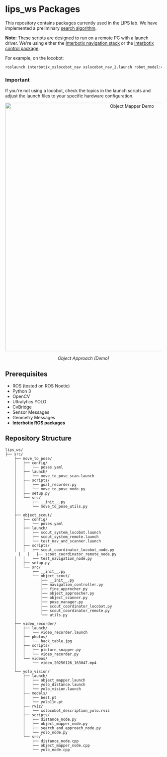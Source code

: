 # lips_ws Packages

This repository contains packages currently used in the LIPS lab. We have implemented a preliminary [search algorithm](/src/object_scout/src/object_scout/scout_coordinator_locobot.py).

**Note:** These scripts are designed to run on a remote PC with a launch driver. We're using either the [Interbotix navigation stack](https://github.com/Interbotix/interbotix_ros_rovers/tree/main/interbotix_ros_xslocobots/interbotix_xslocobot_nav) or the [Interbotix control package](https://github.com/Interbotix/interbotix_ros_rovers/tree/main/interbotix_ros_xslocobots/interbotix_xslocobot_control).

For example, on the locobot:
```bash
roslaunch interbotix_xslocobot_nav xslocobot_nav_2.launch robot_model:=locobot_wx250s use_lidar:=true localization:=true
```

### **Important**
If you're not using a locobot, check the topics in the launch scripts and adjust the launch files to your specific hardware configuration.

<div align="center">
  <img src="../images/object_approach.png" alt="Object Mapper Demo" width="800"/>
  <p><em>Object Approach (Demo)</em></p>
</div>

## Prerequisites

- ROS (tested on ROS Noetic)
- Python 3
- OpenCV
- Ultralytics YOLO
- CvBridge
- Sensor Messages
- Geometry Messages
- **Interbotix ROS packages**

## Repository Structure
```
lips_ws/
├── src/
    ├── move_to_pose/
    │   ├── config/
    │   │   └── poses.yaml
    │   ├── launch/
    │   │   └── move_to_pose_scan.launch
    │   ├── scripts/
    │   │   ├── goal_recorder.py
    │   │   └── move_to_pose_node.py
    │   ├── setup.py
    │   └── src/
    │       ├── __init__.py
    │       └── move_to_pose_utils.py
    │
    ├── object_scout/
    │   ├── config/
    │   │   └── poses.yaml
    │   ├── launch/
    │   │   ├── scout_system_locobot.launch
    │   │   ├── scout_system_remote.launch
    │   │   └── test_nav_and_scanner.launch
    │   ├── scripts/
    │   │   ├── scout_coordinator_locobot_node.py
      │   │   ├── scout_coordinator_remote_node.py
    │   │   └── test_navigation_node.py
    │   ├── setup.py
    │   └── src/
    │       ├── __init__.py
    │       └── object_scout/
    │           ├── __init__.py
    │           ├── navigation_controller.py
    │           ├── fine_approcher.py
    │           ├── object_approacher.py
    │           ├── object_scanner.py
    │           ├── pose_manager.py
    │           ├── scout_coordinator_locobot.py
    │           ├── scout_coordinator_remote.py
    │           └── utils.py
    │
    ├── video_recorder/
    │   ├── launch/
    │   │   └── video_recorder.launch
    │   ├── photos/
    │   │   └── back_table.jpg
    │   ├── scripts/
    │   │   ├── picture_snapper.py
    │   │   └── video_recorder.py
    │   └── videos/
    │       └── video_20250126_163047.mp4
    │
    └── yolo_vision/
        ├── launch/
        │   ├── object_mapper.launch
        │   ├── yolo_distance.launch
        │   └── yolo_vision.launch
        ├── models/
        │   ├── best.pt
        │   └── yolo11n.pt
        ├── rviz/
        │   └── xslocobot_description_yolo.rviz
        ├── scripts/
        │   ├── distance_node.py
        │   ├── object_mapper_node.py
        │   ├── search_and_approach_node.py
        │   └── yolo_node.py
        └── src/
            ├── distance_node.cpp
            ├── object_mapper_node.cpp
            └── yolo_node.cpp
   
```
